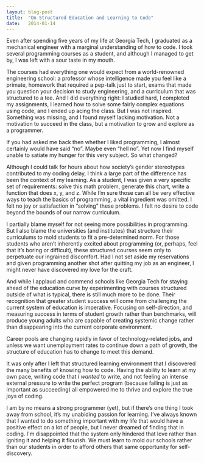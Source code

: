 ```yaml
---
layout: blog-post
title:  "On Structured Education and Learning to Code"
date:   2014-01-14
---
```


Even after spending five years of my life at Georgia Tech, I graduated as a mechanical engineer with a marginal understanding of how to code. I took several programming courses as a student, and although I managed to get by, I was left with a sour taste in my mouth. 

The courses had everything one would expect from a world-renowned engineering school: a professor whose intelligence made you feel like a primate, homework that required a pep-talk just to start, exams that made you question your decision to study engineering, and a curriculum that was structured to a tee. And I did everything right: I studied hard, I completed my assignments, I learned how to solve some fairly complex equations using code, and I ended up acing the class. But I was not inspired. Something was missing, and I found myself lacking motivation. Not a motivation to succeed in the class, but a motivation to grow and explore as a programmer.

If you had asked me back then whether I liked programming, I almost certainly would have said “no”. Maybe even “hell no”. Yet now I find myself unable to satiate my hunger for this very subject. So what changed?

Although I could talk for hours about how society’s gender stereotypes contributed to my coding delay, I think a large part of the difference has been the context of my learning. As a student, I was given a very specific set of requirements: solve this math problem, generate this chart, write a function that does x, y, and z. While I’m sure those can all be very effective ways to teach the basics of programming, a vital ingredient was omitted. I felt no joy or satisfaction in “solving” these problems. I felt no desire to code beyond the bounds of our narrow curriculum. 

I partially blame myself for not seeing more possibilities in programming. But I also blame the universities (and institutes) that structure their curriculums to mold students to fit a pre-determined norm. For those students who aren’t inherently excited about programming (or, perhaps, feel that it’s boring or difficult), these structured courses seem only to perpetuate our ingrained discomfort. Had I not set aside my reservations and given programming another shot after quitting my job as an engineer, I might never have discovered my love for the craft. 

And while I applaud and commend schools like Georgia Tech for staying ahead of the education curve by experimenting with courses structured outside of what is typical, there is still much more to be done. Their recognition that greater student success will come from challenging the current system of education is imperative. Focusing on self-direction, and measuring success in terms of student growth rather than benchmarks, will produce young adults who are capable of creating systemic change rather than disappearing into the current corporate environment. 

Career pools are changing rapidly in favor of technology-related jobs, and unless we want unemployment rates to continue down a path of growth, the structure of education has to change to meet this demand.

It was only after I left that structured learning environment that I discovered the many benefits of knowing how to code. Having the ability to learn at my own pace, writing code that *I wanted* to write, and not feeling an intense external pressure to write the perfect program (because failing is just as important as succeeding) all empowered me to thrive and explore the true joys of coding. 

I am by no means a strong programmer (yet), but if there’s one thing I took away from school, it’s my unabiding passion for learning. I’ve always known that I wanted to do something important with my life that would have a positive effect on a lot of people, but I never dreamed of finding that in coding. I'm disappointed that the system only hindered that love rather than igniting it and helping it flourish. We must learn to mold our schools rather than our students in order to afford others that same opportunity for self-discovery. 